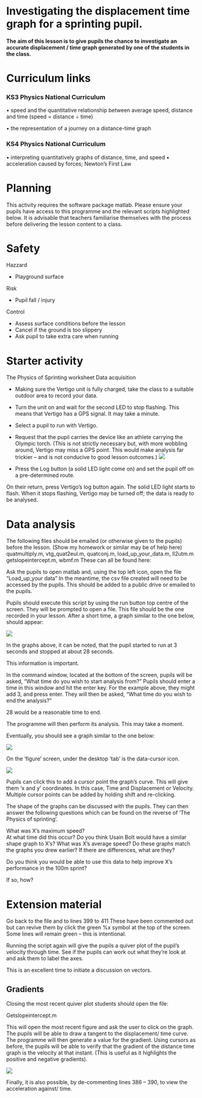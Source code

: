 

# Investigating the displacement time graph for a sprinting pupil.

#### The aim of this lesson is to give pupils the chance to investigate an accurate displacement / time graph generated by one of the students in the class.

# Curriculum links
### KS3 Physics National Curriculum
•	speed and the quantitative relationship between average speed, distance and time (speed = distance ÷ time) 

•	the representation of a journey on a distance-time graph

### KS4 Physics National Curriculum
•	interpreting quantitatively graphs of distance, time, and speed 
•	acceleration caused by forces; Newton’s First Law

# Planning
This activity requires the software package matlab.  Please ensure your pupils have access to this programme and the relevant scripts highlighted below.
It is advisable that teachers familiarise themselves with the process before delivering the lesson content to a class.

# Safety 
Hazzard	
* Playground surface

Risk	
* Pupil fall / injury

Control
* Assess surface conditions before the lesson
* Cancel if the ground is too slippery
* Ask pupil to take extra care when running


# Starter activity
The Physics of Sprinting worksheet
Data acquisition

* Making sure the Vertigo unit is fully charged, take the class to a suitable outdoor area to record your data.
* Turn the unit on and wait for the second LED to stop flashing.  This means that Vertigo has a GPS signal.  It may take a                    minute.
* Select a pupil to run with Vertigo.  
* Request that the pupil carries the device like an athlete carrying the
  Olympic torch.  (This is not strictly necessary but, with more wobbling around, 
  Vertigo may miss a GPS point.  This would make analysis far trickier
  – and is not conducive to good lesson outcomes.) 
  ![](Olympic_runner.jpg)
  
*	Press the Log button (a solid LED light come on) and set the pupil off on a pre-determined route.

On their return, press Vertigo’s log button again.  The solid LED light starts to flash.  When it stops flashing, Vertigo may be turned off; the data is ready to be analysed.

# Data analysis

The following files should be emailed (or otherwise given to the pupils) before the lesson.  (Show my homework or similar may be of help here)
quatmultiply.m,  vtg_quat2eul.m,  quatconj.m,  load_up_your_data.m,  ll2utm.m getslopeintercept.m,  wbmf.m
These can all be found here:


Ask the pupils to open matlab and, using the top left icon, open the file “Load_up_your data”
In the meantime, the csv file created will need to be accessed by the pupils.  This should be added to a public drive or emailed to the pupils.

Pupils should execute this script by using the run button top centre of the screen.  They will be prompted to open a file.  This file should be the one recorded in your lesson.
After a short time, a graph similar to the one below, should appear:  


![](Accelerations.jpg)



In the graphs above, it can be noted, that the pupil started to run at 3 seconds and stopped at about 28 seconds.

This information is important.

In the command window, located at the bottom of the screen, pupils will be asked, 
“What time do you wish to start analysis from?”
Pupils should enter a time in this window and hit the enter key.  For the example above, they might add 3, and press enter.
They will then be asked, 
“What time do you wish to end the analysis?”

28 would be a reasonable time to end.

The programme will then perform its analysis.  This may take a moment.

Eventually, you should see a graph similar to the one below:

![](Running_in_the_yard.jpg)
 

On the ‘figure’ screen, under the desktop ‘tab’ is the data-cursor icon.

![](cursor.jpg)

 

Pupils can click this to add a cursor point the graph’s curve.  This will give them ‘x and y’ coordinates.  In this case, Time and Displacement or Velocity.
Multiple cursor points can be added by holding shift and re-clicking.

The shape of the graphs can be discussed with the pupils.  They can then answer the following questions which can be found on the reverse of ‘The Physics of sprinting’.



What was X’s maximum speed?  
At what time did this occur?
Do you think Usain Bolt would have a similar shape graph to X’s?
What was X’s average speed?
Do these graphs match the graphs you drew earlier?  If there are differences, what are they?

Do you think you would be able to use this data to help improve X’s performance in the 100m sprint?

If so, how?

# Extension material

Go back to the file and to lines 399 to 411
These have been commented out but can revive them by click the green %x symbol at the top of the screen.  Some lines will remain green – this is intentional.
 

Running the script again will give the pupils a quiver plot of the pupil’s velocity through time.  See if the pupils can work out what they’re look at and ask them to label the axes.

This is an excellent time to initiate a discussion on vectors.

## Gradients
Closing the most recent quiver plot students should open the file:
 
Getslopeintercept.m

This will open the most recent figure and ask the user to click on the graph.  The pupils will be able to draw a tangent to the displacement/ time curve.
The programme will then generate a value for the gradient.
Using cursors as before, the pupils will be able to verify that the gradient of the distance time graph is the velocity at that instant.  (This is useful as it highlights the positive and negative gradients).
 
![](Gradients.jpg)
 
 
 
Finally, it is also possible, by de-commenting lines 386 – 390, to view the acceleration against/ time.
  
























